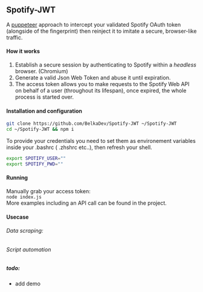 ## Spotify-JWT
 A [puppeteer](https://github.com/puppeteer/puppeteer) approach to intercept your validated Spotify OAuth token (alongside of the fingerprint) then reinject it to imitate a secure, browser-like traffic.
#### How it works
1. Establish a secure session by authenticating to Spotify within a *headless* browser. (Chromium)
1. Generate a valid Json Web Token and abuse it until expiration.
1. The access token allows you to make requests to the Spotify Web API on behalf of a user (throughout its lifespan), once expired, the whole process is started over.

#### Installation and configuration
```bash
git clone https://github.com/BelkaDev/Spotify-JWT ~/Spotify-JWT
cd ~/Spotify-JWT && npm i
```
To provide your credentials you need to set them as environement variables inside your .bashrc ( .zhshrc etc..), then refresh your shell. <br>
``` bash
export SPOTIFY_USER=""
export SPOTIFY_PWD=""
```
#### Running
Manually grab your access token: <br>
`node index.js` <br>
More examples including an API call can be found in the project.

#### Usecase 
###### Data scraping:

###### Script automation

##### todo:
* add demo
